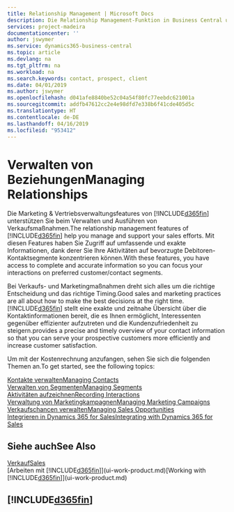 ```yaml
---
title: Relationship Management | Microsoft Docs
description: Die Relationship Management-Funktion in Business Central unterstützt Ihr Verkaufsanstrengungen und Sie können damit auf Informationen Ihrer Kontakte und auf Vermögensfunktionen effizient zugreifen.
services: project-madeira
documentationcenter: ''
author: jswymer
ms.service: dynamics365-business-central
ms.topic: article
ms.devlang: na
ms.tgt_pltfrm: na
ms.workload: na
ms.search.keywords: contact, prospect, client
ms.date: 04/01/2019
ms.author: jswymer
ms.openlocfilehash: d041afe8840be52c04a54f80fc77eebdc621001a
ms.sourcegitcommit: addfb47612cc2e4e98dfd7e338b6f41cde405d5c
ms.translationtype: HT
ms.contentlocale: de-DE
ms.lasthandoff: 04/16/2019
ms.locfileid: "953412"
---
```

# <a name="managing-relationships"></a><span data-ttu-id="41462-103">Verwalten von Beziehungen</span><span class="sxs-lookup"><span data-stu-id="41462-103">Managing Relationships</span></span>
<span data-ttu-id="41462-104">Die Marketing & Vertriebsverwaltungsfeatures von [!INCLUDE[d365fin](includes/d365fin_md.md)] unterstützen Sie beim Verwalten und Ausführen von Verkaufsmaßnahmen.</span><span class="sxs-lookup"><span data-stu-id="41462-104">The relationship management features of [!INCLUDE[d365fin](includes/d365fin_md.md)] help you manage and support your sales efforts.</span></span> <span data-ttu-id="41462-105">Mit diesen Features haben Sie Zugriff auf umfassende und exakte Informationen, dank derer Sie Ihre Aktivitäten auf bevorzugte Debitoren-Kontaktsegmente konzentrieren können.</span><span class="sxs-lookup"><span data-stu-id="41462-105">With these features, you have access to complete and accurate information so you can focus your interactions on preferred customer/contact segments.</span></span>

<span data-ttu-id="41462-106">Bei Verkaufs- und Marketingmaßnahmen dreht sich alles um die richtige Entscheidung und das richtige Timing.</span><span class="sxs-lookup"><span data-stu-id="41462-106">Good sales and marketing practices are all about how to make the best decisions at the right time.</span></span> [!INCLUDE[d365fin](includes/d365fin_md.md)] <span data-ttu-id="41462-107">stellt eine exakte und zeitnahe Übersicht über die Kontaktinformationen bereit, die es Ihnen ermöglicht, Interessenten gegenüber effizienter aufzutreten und die Kundenzufriedenheit zu steigern.</span><span class="sxs-lookup"><span data-stu-id="41462-107">provides a precise and timely overview of your contact information so that you can serve your prospective customers more efficiently and increase customer satisfaction.</span></span>

<span data-ttu-id="41462-108">Um mit der Kostenrechnung anzufangen, sehen Sie sich die folgenden Themen an.</span><span class="sxs-lookup"><span data-stu-id="41462-108">To get started, see the following topics:</span></span>

[<span data-ttu-id="41462-109">Kontakte verwalten</span><span class="sxs-lookup"><span data-stu-id="41462-109">Managing Contacts</span></span>](marketing-contacts.md)  
[<span data-ttu-id="41462-110">Verwalten von Segmenten</span><span class="sxs-lookup"><span data-stu-id="41462-110">Managing Segments</span></span>](marketing-segments.md)  
[<span data-ttu-id="41462-111">Aktivitäten aufzeichnen</span><span class="sxs-lookup"><span data-stu-id="41462-111">Recording Interactions</span></span>](marketing-interactions.md)  
[<span data-ttu-id="41462-112">Verwaltung von Marketingkampagnen</span><span class="sxs-lookup"><span data-stu-id="41462-112">Managing Marketing Campaigns</span></span>](marketing-campaigns.md)  
[<span data-ttu-id="41462-113">Verkaufschancen verwalten</span><span class="sxs-lookup"><span data-stu-id="41462-113">Managing Sales Opportunities</span></span>](marketing-manage-sales-opportunities.md)  
[<span data-ttu-id="41462-114">Integrieren in Dynamics 365 for Sales</span><span class="sxs-lookup"><span data-stu-id="41462-114">Integrating with Dynamics 365 for Sales</span></span>](marketing-integrate-dynamicscrm.md)

## <a name="see-also"></a><span data-ttu-id="41462-115">Siehe auch</span><span class="sxs-lookup"><span data-stu-id="41462-115">See Also</span></span>
[<span data-ttu-id="41462-116">Verkauf</span><span class="sxs-lookup"><span data-stu-id="41462-116">Sales</span></span>](sales-manage-sales.md)  
<span data-ttu-id="41462-117">[Arbeiten mit [!INCLUDE[d365fin](includes/d365fin_md.md)]](ui-work-product.md)</span><span class="sxs-lookup"><span data-stu-id="41462-117">[Working with [!INCLUDE[d365fin](includes/d365fin_md.md)]](ui-work-product.md)</span></span>  

## [!INCLUDE[d365fin](includes/free_trial_md.md)]  
